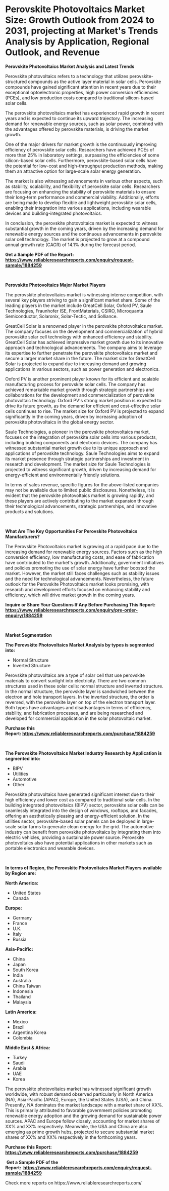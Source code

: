 <p><h1>Perovskite Photovoltaics Market Size: Growth Outlook from 2024 to 2031, projecting at Market's Trends Analysis by Application, Regional Outlook, and Revenue</h1></p><p><strong>Perovskite Photovoltaics Market Analysis and Latest Trends</strong></p>
<p><p>Perovskite photovoltaics refers to a technology that utilizes perovskite-structured compounds as the active layer material in solar cells. Perovskite compounds have gained significant attention in recent years due to their exceptional optoelectronic properties, high power conversion efficiencies (PCEs), and low production costs compared to traditional silicon-based solar cells.</p><p>The perovskite photovoltaics market has experienced rapid growth in recent years and is expected to continue its upward trajectory. The increasing demand for renewable energy sources, such as solar power, combined with the advantages offered by perovskite materials, is driving the market growth.</p><p>One of the major drivers for market growth is the continuously improving efficiency of perovskite solar cells. Researchers have achieved PCEs of more than 25% in laboratory settings, surpassing the efficiencies of some silicon-based solar cells. Furthermore, perovskite-based solar cells have the potential for low-cost and high-throughput production methods, making them an attractive option for large-scale solar energy generation.</p><p>The market is also witnessing advancements in various other aspects, such as stability, scalability, and flexibility of perovskite solar cells. Researchers are focusing on enhancing the stability of perovskite materials to ensure their long-term performance and commercial viability. Additionally, efforts are being made to develop flexible and lightweight perovskite solar cells, enabling their integration into various applications, including wearable devices and building-integrated photovoltaics.</p><p>In conclusion, the perovskite photovoltaics market is expected to witness substantial growth in the coming years, driven by the increasing demand for renewable energy sources and the continuous advancements in perovskite solar cell technology. The market is projected to grow at a compound annual growth rate (CAGR) of 14.1% during the forecast period.</p></p>
<p><strong>Get a Sample PDF of the Report:&nbsp; <a href="https://www.reliableresearchreports.com/enquiry/request-sample/1884259">https://www.reliableresearchreports.com/enquiry/request-sample/1884259</a></strong></p>
<p>&nbsp;</p>
<p><strong>Perovskite Photovoltaics Major Market Players</strong></p>
<p><p>The perovskite photovoltaics market is witnessing intense competition, with several key players striving to gain a significant market share. Some of the leading players in the market include GreatCell Solar, Oxford PV, Saule Technologies, Fraunhofer ISE, FrontMaterials, CSIRO, Microquanta Semiconductor, Solaronix, Solar-Tectic, and Solliance.</p><p>GreatCell Solar is a renowned player in the perovskite photovoltaics market. The company focuses on the development and commercialization of hybrid perovskite solar cell technology with enhanced efficiency and stability. GreatCell Solar has achieved impressive market growth due to its innovative approach and technological advancements. The company aims to leverage its expertise to further penetrate the perovskite photovoltaics market and secure a larger market share in the future. The market size for GreatCell Solar is projected to expand due to increasing demand and growing applications in various sectors, such as power generation and electronics.</p><p>Oxford PV is another prominent player known for its efficient and scalable manufacturing process for perovskite solar cells. The company has achieved remarkable market growth through strategic partnerships and collaborations for the development and commercialization of perovskite photovoltaic technology. Oxford PV's strong market position is expected to drive its future growth, as the demand for efficient and cost-effective solar cells continues to rise. The market size for Oxford PV is projected to expand significantly in the coming years, driven by increasing adoption of perovskite photovoltaics in the global energy sector.</p><p>Saule Technologies, a pioneer in the perovskite photovoltaics market, focuses on the integration of perovskite solar cells into various products, including building components and electronic devices. The company has witnessed substantial market growth due to its unique approach and applications of perovskite technology. Saule Technologies aims to expand its market presence through strategic partnerships and investment in research and development. The market size for Saule Technologies is projected to witness significant growth, driven by increasing demand for energy-efficient and environmentally friendly solutions.</p><p>In terms of sales revenue, specific figures for the above-listed companies may not be available due to limited public disclosures. Nonetheless, it is evident that the perovskite photovoltaics market is growing rapidly, and these players are actively contributing to the market expansion through their technological advancements, strategic partnerships, and innovative products and solutions.</p></p>
<p>&nbsp;</p>
<p><strong>What Are The Key Opportunities For Perovskite Photovoltaics Manufacturers?</strong></p>
<p><p>The Perovskite Photovoltaics market is growing at a rapid pace due to the increasing demand for renewable energy sources. Factors such as the high conversion efficiency, low manufacturing costs, and ease of fabrication have contributed to the market's growth. Additionally, government initiatives and policies promoting the use of solar energy have further boosted the market. However, the market still faces challenges such as stability issues and the need for technological advancements. Nevertheless, the future outlook for the Perovskite Photovoltaics market looks promising, with research and development efforts focused on enhancing stability and efficiency, which will drive market growth in the coming years.</p></p>
<p><strong>Inquire or Share Your Questions If Any Before Purchasing This Report: <a href="https://www.reliableresearchreports.com/enquiry/pre-order-enquiry/1884259">https://www.reliableresearchreports.com/enquiry/pre-order-enquiry/1884259</a></strong></p>
<p>&nbsp;</p>
<p><strong>Market Segmentation</strong></p>
<p><strong>The Perovskite Photovoltaics Market Analysis by types is segmented into:</strong></p>
<p><ul><li>Normal Structure</li><li>Inverted Structure</li></ul></p>
<p><p>Perovskite photovoltaics are a type of solar cell that use perovskite materials to convert sunlight into electricity. There are two common structures used in these solar cells: normal structure and inverted structure. In the normal structure, the perovskite layer is sandwiched between the electron and hole transport layers. In the inverted structure, the order is reversed, with the perovskite layer on top of the electron transport layer. Both types have advantages and disadvantages in terms of efficiency, stability, and fabrication processes, and are being researched and developed for commercial application in the solar photovoltaic market.</p></p>
<p><strong>Purchase this Report:&nbsp;<a href="https://www.reliableresearchreports.com/purchase/1884259">https://www.reliableresearchreports.com/purchase/1884259</a></strong></p>
<p>&nbsp;</p>
<p><strong>The Perovskite Photovoltaics Market Industry Research by Application is segmented into:</strong></p>
<p><ul><li>BIPV</li><li>Utilities</li><li>Automotive</li><li>Other</li></ul></p>
<p><p>Perovskite photovoltaics have generated significant interest due to their high efficiency and lower cost as compared to traditional solar cells. In the building integrated photovoltaics (BIPV) sector, perovskite solar cells can be seamlessly integrated into the design of windows, rooftops, and facades, offering an aesthetically pleasing and energy-efficient solution. In the utilities sector, perovskite-based solar panels can be deployed in large-scale solar farms to generate clean energy for the grid. The automotive industry can benefit from perovskite photovoltaics by integrating them into electric vehicles, providing a sustainable power source. Perovskite photovoltaics also have potential applications in other markets such as portable electronics and wearable devices.</p></p>
<p>&nbsp;</p>
<p><strong>In terms of Region, the Perovskite Photovoltaics Market Players available by Region are:</strong></p>
<p>
    <p> <strong> North America: </strong>
        <ul>
            <li>United States</li>
            <li>Canada</li>
        </ul>
        </p> 
    <p> <strong> Europe: </strong>
        <ul>
            <li>Germany</li>
            <li>France</li>
            <li>U.K.</li>
            <li>Italy</li>
            <li>Russia</li>
        </ul>
        </p> 
    <p> <strong> Asia-Pacific: </strong>
        <ul>
            <li>China</li>
            <li>Japan</li>
            <li>South Korea</li>
            <li>India</li>
            <li>Australia</li>
            <li>China Taiwan</li>
            <li>Indonesia</li>
            <li>Thailand</li>
            <li>Malaysia</li>
        </ul>
        </p> 
    <p> <strong> Latin America: </strong>
        <ul>
            <li>Mexico</li>
            <li>Brazil</li>
            <li>Argentina Korea</li>
            <li>Colombia</li>
        </ul>
        </p> 
    <p> <strong> Middle East & Africa: </strong>
        <ul>
            <li>Turkey</li>
            <li>Saudi</li>
            <li>Arabia</li>
            <li>UAE</li>
            <li>Korea</li>
        </ul>
    </p>
    </p>
<p><p>The perovskite photovoltaics market has witnessed significant growth worldwide, with robust demand observed particularly in North America (NA), Asia-Pacific (APAC), Europe, the United States (USA), and China. Presently, NA dominates the market landscape with a market share of XX%. This is primarily attributed to favorable government policies promoting renewable energy adoption and the growing demand for sustainable power sources. APAC and Europe follow closely, accounting for market shares of XX% and XX% respectively. Meanwhile, the USA and China are also emerging as prime growth hubs, projected to secure substantial market shares of XX% and XX% respectively in the forthcoming years.</p></p>
<p><strong>Purchase this Report: <a href="https://www.reliableresearchreports.com/purchase/1884259">https://www.reliableresearchreports.com/purchase/1884259</a></strong></p>
<p>&nbsp;<strong>Get a Sample PDF of the Report:&nbsp;&nbsp;<a href="https://www.reliableresearchreports.com/enquiry/request-sample/1884259">https://www.reliableresearchreports.com/enquiry/request-sample/1884259</a></strong></p>
<p><strong></strong></p>
<p>Check more reports on https://www.reliableresearchreports.com/</p>